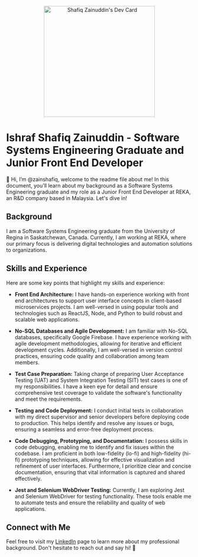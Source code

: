 <p align="center">
  <a href="https://app.daily.dev/zainshafiq">
    <img src="https://api.daily.dev/devcards/b9e6c0aa829d4a668494363a2c111e69.png?r=8fc" width="300" alt="Shafiq Zainuddin's Dev Card"/>
  </a>
</p>

# Ishraf Shafiq Zainuddin - Software Systems Engineering Graduate and Junior Front End Developer

👋 Hi, I’m @zainshafiq, welcome to the readme file about me! In this document, you'll learn about my background as a Software Systems Engineering graduate and my role as a Junior Front End Developer at REKA, an R&D company based in Malaysia. Let's dive in!

## Background

I am a Software Systems Engineering graduate from the University of Regina in Saskatchewan, Canada. Currently, I am working at REKA, where our primary focus is delivering digital technologies and automation solutions to organizations.

## Skills and Experience

Here are some key points that highlight my skills and experience:

- **Front End Architecture:** I have hands-on experience working with front end architectures to support user interface concepts in client-based microservices projects. I am well-versed in using popular tools and technologies such as ReactJS, Node, and Python to build robust and scalable web applications.

- **No-SQL Databases and Agile Development:** I am familiar with No-SQL databases, specifically Google Firebase. I have experience working with agile development methodologies, allowing for iterative and efficient development cycles. Additionally, I am well-versed in version control practices, ensuring code quality and collaboration among team members.

- **Test Case Preparation:** Taking charge of preparing User Acceptance Testing (UAT) and System Integration Testing (SIT) test cases is one of my responsibilities. I have a keen eye for detail and ensure comprehensive test coverage to validate the software's functionality and meet the requirements.

- **Testing and Code Deployment:** I conduct initial tests in collaboration with my direct supervisor and senior developers before deploying code to production. This helps identify and resolve any issues or bugs, ensuring a seamless and error-free deployment process.

- **Code Debugging, Prototyping, and Documentation:** I possess skills in code debugging, enabling me to identify and fix issues within the codebase. I am proficient in both low-fidelity (lo-fi) and high-fidelity (hi-fi) prototyping techniques, allowing for effective visualization and refinement of user interfaces. Furthermore, I prioritize clear and concise documentation, ensuring that vital information is captured and shared effectively.

- **Jest and Selenium WebDriver Testing:** Currently, I am exploring Jest and Selenium WebDriver for testing functionality. These tools enable me to automate tests and ensure the reliability and quality of web applications.

## Connect with Me

Feel free to visit my [LinkedIn](https://www.linkedin.com/in/ishraf-shafiq-zainuddin/) page to learn more about my professional background. Don't hesitate to reach out and say hi! 👋

<!---
zainshafiq/zainshafiq is a ✨ special ✨ repository because its `README.md` (this file) appears on your GitHub profile.
You can click the Preview link to take a look at your changes.
--->
